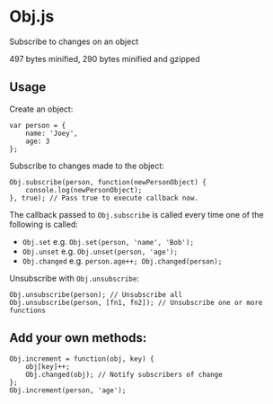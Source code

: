 Obj.js
======

Subscribe to changes on an object

497 bytes minified, 290 bytes minified and gzipped


## Usage

Create an object:
```
var person = {
	name: 'Joey',
	age: 3
};
```

Subscribe to changes made to the object:
```
Obj.subscribe(person, function(newPersonObject) {
	console.log(newPersonObject);
}, true); // Pass true to execute callback now.
```

The callback passed to `Obj.subscribe` is called every time one of the following is called:

 - `Obj.set` e.g. `Obj.set(person, 'name', 'Bob');`
 - `Obj.unset` e.g. `Obj.unset(person, 'age');`
 - `Obj.changed` e.g. `person.age++; Obj.changed(person);`

Unsubscribe with `Obj.unsubscribe`:
```
Obj.unsubscribe(person); // Unsubscribe all
Obj.unsubscribe(person, [fn1, fn2]); // Unsubscribe one or more functions
```


## Add your own methods:

```
Obj.increment = function(obj, key) {
	obj[key]++;
	Obj.changed(obj); // Notify subscribers of change
};
Obj.increment(person, 'age');
```

